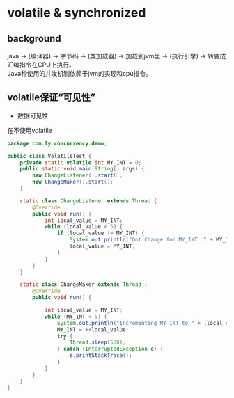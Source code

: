 # volatile & synchronized

## background

java -> (编译器) -> 字节码 -> (类加载器) -> 加载到jvm里 -> (执行引擎) -> 转变成汇编指令在CPU上执行。  
Java种使用的并发机制依赖于jvm的实现和cpu指令。

## volatile保证“可见性”

* 数据可见性

在不使用volatile

```java
package com.ly.concurrency.demo;

public class VolatileTest {
    private static volatile int MY_INT = 0;
    public static void main(String[] args) {
        new ChangeListener().start();
        new ChangeMaker().start();
    }

    static class ChangeListener extends Thread {
        @Override
        public void run() {
            int local_value = MY_INT;
            while (local_value < 5) {
                if (local_value != MY_INT) {
                    System.out.println("Got Change for MY_INT :" + MY_INT);
                    local_value = MY_INT;
                }
            }
        }
    }

    static class ChangeMaker extends Thread {
        @Override
        public void run() {

            int local_value = MY_INT;
            while (MY_INT < 5) {
                System.out.println("Incrementing MY_INT to " + (local_value + 1));
                MY_INT = ++local_value;
                try {
                    Thread.sleep(500);
                } catch (InterruptedException e) {
                    e.printStackTrace();
                }
            }
        }
    }
}

```